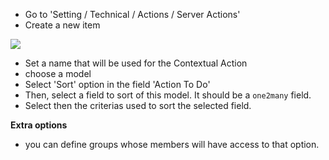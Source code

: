 - Go to 'Setting / Technical / Actions / Server Actions'
- Create a new item

![](../static/description/ir_actions_server_form.png)

- Set a name that will be used for the Contextual Action
- choose a model
- Select 'Sort' option in the field 'Action To Do'
- Then, select a field to sort of this model. It should be a `one2many`
  field.
- Select then the criterias used to sort the selected field.

**Extra options**

- you can define groups whose members will have access to that option.
